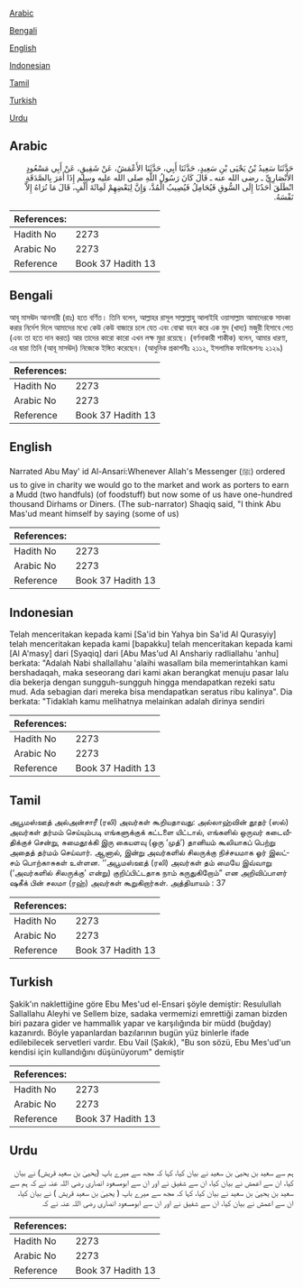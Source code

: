 [Arabic](#arabic)

[Bengali](#bengali)

[English](#english)

[Indonesian](#indonesian)

[Tamil](#tamil)

[Turkish](#turkish)

[Urdu](#urdu)

## Arabic


<div dir="rtl" lang="ar" style={{fontSize:'larger',backgroundColor:'#f8f9fa',padding:20}}>
حَدَّثَنَا سَعِيدُ بْنُ يَحْيَى بْنِ سَعِيدٍ، حَدَّثَنَا أَبِي، حَدَّثَنَا الأَعْمَشُ، عَنْ شَقِيقٍ، عَنْ أَبِي مَسْعُودٍ الأَنْصَارِيِّ ـ رضى الله عنه ـ قَالَ كَانَ رَسُولُ اللَّهِ صلى الله عليه وسلم إِذَا أَمَرَ بِالصَّدَقَةِ انْطَلَقَ أَحَدُنَا إِلَى السُّوقِ فَيُحَامِلُ فَيُصِيبُ الْمُدَّ، وَإِنَّ لِبَعْضِهِمْ لَمِائَةَ أَلْفٍ، قَالَ مَا نُرَاهُ إِلاَّ نَفْسَهُ‏.‏
</div>
<div style={{backgroundColor:'#f8f9fa',padding:20, marginBottom: 10}}><table> <thead> <tr> <th>References:</th> <th></th> </tr> </thead> <tbody><tr><td>Hadith No</td><td>2273</td></tr><tr><td>Arabic No</td><td>2273</td></tr><tr><td>Reference</td><td>Book 37 Hadith 13</td></tr></tbody></table></div>

## Bengali


<div dir="ltr" lang="bn" style={{fontSize:'larger',backgroundColor:'#f8f9fa',padding:20}}>
আবূ মাসঊদ আনসারী (রাঃ) হতে বর্ণিত। তিনি বলেন, আল্লাহর রাসূল সাল্লাল্লাহু আলাইহি ওয়াসাল্লাম আমাদেরকে সাদকা করার নির্দেশ দিলে আমাদের মধ্যে কেউ কেউ বাজারে চলে যেত এবং বোঝা বহন করে এক মুদ (খাদ্য) মজুরী হিসাবে পেত (এবং তা হতে দান করত) আর তাদের কারো কারো এখন লক্ষ মুদ্রা রয়েছে। (বর্ণনাকারী শাকীক) বলেন, আমার ধারণা, এর দ্বারা তিনি (আবূ মাসঊদ) নিজেকে ইঙ্গিত করেছেন। (আধুনিক প্রকাশনীঃ ২১১২, ইসলামিক ফাউন্ডেশনঃ ২১২৯)
</div>
<div style={{backgroundColor:'#f8f9fa',padding:20, marginBottom: 10}}><table> <thead> <tr> <th>References:</th> <th></th> </tr> </thead> <tbody><tr><td>Hadith No</td><td>2273</td></tr><tr><td>Arabic No</td><td>2273</td></tr><tr><td>Reference</td><td>Book 37 Hadith 13</td></tr></tbody></table></div>

## English


<div dir="ltr" lang="en" style={{fontSize:'larger',backgroundColor:'#f8f9fa',padding:20}}>
Narrated Abu May' id Al-Ansari:Whenever Allah's Messenger (ﷺ) ordered us to give in charity we would go to the market and work as porters to earn a Mudd (two handfuls) (of foodstuff) but now some of us have one-hundred thousand Dirhams or Diners. (The sub-narrator) Shaqiq said, "I think Abu Mas'ud meant himself by saying (some of us)
</div>
<div style={{backgroundColor:'#f8f9fa',padding:20, marginBottom: 10}}><table> <thead> <tr> <th>References:</th> <th></th> </tr> </thead> <tbody><tr><td>Hadith No</td><td>2273</td></tr><tr><td>Arabic No</td><td>2273</td></tr><tr><td>Reference</td><td>Book 37 Hadith 13</td></tr></tbody></table></div>

## Indonesian


<div dir="ltr" lang="id" style={{fontSize:'larger',backgroundColor:'#f8f9fa',padding:20}}>
Telah menceritakan kepada kami [Sa'id bin Yahya bin Sa'id Al Qurasyiy] telah menceritakan kepada kami [bapakku] telah menceritakan kepada kami [Al A'masy] dari [Syaqiq] dari [Abu Mas'ud Al Anshariy radliallahu 'anhu] berkata: "Adalah Nabi shallallahu 'alaihi wasallam bila memerintahkan kami bershadaqah, maka seseorang dari kami akan berangkat menuju pasar lalu dia bekerja dengan sungguh-sungguh hingga mendapatkan rezeki satu mud. Ada sebagian dari mereka bisa mendapatkan seratus ribu kalinya". Dia berkata: "Tidaklah kamu melihatnya melainkan adalah dirinya sendiri
</div>
<div style={{backgroundColor:'#f8f9fa',padding:20, marginBottom: 10}}><table> <thead> <tr> <th>References:</th> <th></th> </tr> </thead> <tbody><tr><td>Hadith No</td><td>2273</td></tr><tr><td>Arabic No</td><td>2273</td></tr><tr><td>Reference</td><td>Book 37 Hadith 13</td></tr></tbody></table></div>

## Tamil


<div dir="ltr" lang="ta" style={{fontSize:'larger',backgroundColor:'#f8f9fa',padding:20}}>
அபூமஸ்ஊத் அல்அன்சாரீ (ரலி) அவர்கள் கூறியதாவது: அல்லாஹ்வின் தூதர் (ஸல்) அவர்கள் தர்மம் செய்யும்படி எங்களுக்குக் கட்டளை யிட்டால், எங்களில் ஒருவர் கடைவீதிக்குச் சென்று, சுமைதூக்கி இரு கையளவு (ஒரு ‘முத்’) தானியம் கூலியாகப் பெற்று அதைத் தர்மம் செய்வார். ஆனால், இன்று அவர்களில் சிலருக்கு நிச்சயமாக ஓர் இலட்சம் பொற்காசுகள் உள்ளன. ‘‘அபூமஸ்ஊத் (ரலி) அவர்கள் தம் மையே இவ்வாறு (‘அவர்களில் சிலருக்கு’ என்று) குறிப்பிட்டதாக நாம் கருதுகிறோம்” என அறிவிப்பாளர் ஷகீக் பின் சலமா (ரஹ்) அவர்கள் கூறுகிறார்கள். அத்தியாயம் : 37
</div>
<div style={{backgroundColor:'#f8f9fa',padding:20, marginBottom: 10}}><table> <thead> <tr> <th>References:</th> <th></th> </tr> </thead> <tbody><tr><td>Hadith No</td><td>2273</td></tr><tr><td>Arabic No</td><td>2273</td></tr><tr><td>Reference</td><td>Book 37 Hadith 13</td></tr></tbody></table></div>

## Turkish


<div dir="ltr" lang="tr" style={{fontSize:'larger',backgroundColor:'#f8f9fa',padding:20}}>
Şakik'ın naklettiğine göre Ebu Mes'ud el-Ensari şöyle demiştir: Resulullah Sallallahu Aleyhi ve Sellem bize, sadaka vermemizi emrettiği zaman bizden biri pazara gider ve hammallık yapar ve karşılığında bir müdd (buğday) kazanırdı. Böyle yapanlardan bazılarının bugün yüz binlerle ifade edilebilecek servetleri vardır. Ebu Vail (Şakık), "Bu son sözü, Ebu Mes'ud'un kendisi için kullandığını düşünüyorum" demiştir
</div>
<div style={{backgroundColor:'#f8f9fa',padding:20, marginBottom: 10}}><table> <thead> <tr> <th>References:</th> <th></th> </tr> </thead> <tbody><tr><td>Hadith No</td><td>2273</td></tr><tr><td>Arabic No</td><td>2273</td></tr><tr><td>Reference</td><td>Book 37 Hadith 13</td></tr></tbody></table></div>

## Urdu


<div dir="rtl" lang="ur" style={{fontSize:'larger',backgroundColor:'#f8f9fa',padding:20}}>
ہم سے سعید بن یحییٰ بن سعید نے بیان کیا، کہا کہ مجھ سے میرے باپ (یحییٰ بن سعید قریش) نے بیان کیا، ان سے اعمش نے بیان کیا، ان سے شفیق نے اور ان سے ابومسعود انصاری رضی اللہ عنہ نے کہ ہم سے سعید بن یحییٰ بن سعید نے بیان کیا، کہا کہ مجھ سے میرے باپ ( یحییٰ بن سعید قریش ) نے بیان کیا، ان سے اعمش نے بیان کیا، ان سے شفیق نے اور ان سے ابومسعود انصاری رضی اللہ عنہ نے کہ
</div>
<div style={{backgroundColor:'#f8f9fa',padding:20, marginBottom: 10}}><table> <thead> <tr> <th>References:</th> <th></th> </tr> </thead> <tbody><tr><td>Hadith No</td><td>2273</td></tr><tr><td>Arabic No</td><td>2273</td></tr><tr><td>Reference</td><td>Book 37 Hadith 13</td></tr></tbody></table></div>